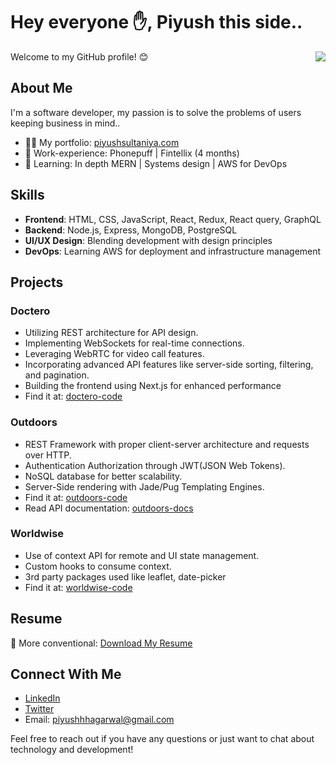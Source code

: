 # Hey everyone ✋, Piyush this side..
<img align="right" src="https://visitor-badge.laobi.icu/badge?page_id=gitPiyushhh" />
Welcome to my GitHub profile! 😊

## About Me

I'm a software developer, my passion is to solve the problems of users keeping business in mind..

- 🧑‍💻 My portfolio: [piyushsultaniya.com](https://piyushsultaniya.netlify.app)
- 💼 Work-experience: Phonepuff | Fintellix (4 months)
- 🚀 Learning: In depth MERN | Systems design | AWS for DevOps

## Skills

- **Frontend**: HTML, CSS, JavaScript, React, Redux, React query, GraphQL
- **Backend**: Node.js, Express, MongoDB, PostgreSQL
- **UI/UX Design**: Blending development with design principles
- **DevOps**: Learning AWS for deployment and infrastructure management

## Projects

### Doctero
- Utilizing REST architecture for API design.
- Implementing WebSockets for real-time connections.
- Leveraging WebRTC for video call features.
- Incorporating advanced API features like server-side sorting, filtering, and pagination.
- Building the frontend using Next.js for enhanced performance
- Find it at: [doctero-code](https://github.com/gitPiyushhh/doctero)

### Outdoors
- REST Framework with proper client-server architecture and requests over HTTP.
- Authentication Authorization through JWT(JSON Web Tokens).
- NoSQL database for better scalability.
- Server-Side rendering with Jade/Pug Templating Engines.
- Find it at: [outdoors-code](https://github.com/gitPiyushhh/Natours-API)
- Read API documentation: [outdoors-docs](https://documenter.getpostman.com/view/17555530/2s7ZE5rjZ8)

### Worldwise
- Use of context API for remote and UI state management.
- Custom hooks to consume context.
- 3rd party packages used like leaflet, date-picker
- Find it at: [worldwise-code](https://github.com/gitPiyushhh/Worldwise)

## Resume

📄 More conventional: [Download My Resume](https://drive.google.com/file/d/1EaXA_c6Jmz4j-Woz3Idg__Sf_kxInYBo/view?usp=sharing) 

## Connect With Me

- [LinkedIn](https://www.linkedin.com/in/piyush-sultaniya-a5296a220/)
- [Twitter](https://twitter.com/PiyushA89312692)
- Email: piyushhhagarwal@gmail.com

Feel free to reach out if you have any questions or just want to chat about technology and development!
